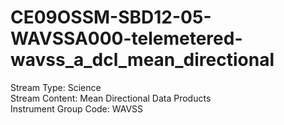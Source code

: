 # CE09OSSM-SBD12-05-WAVSSA000-telemetered-wavss_a_dcl_mean_directional

Stream Type: Science<br>
Stream Content: Mean Directional Data Products<br>
Instrument Group Code: WAVSS<br>
